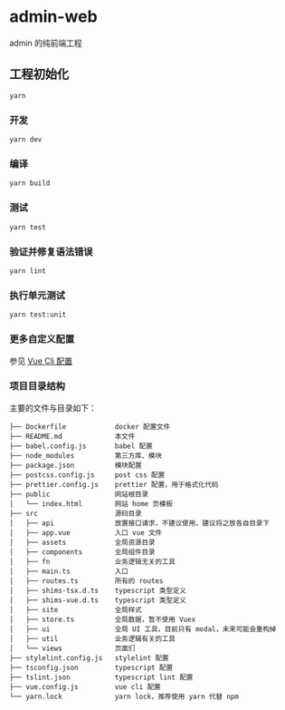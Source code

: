 # admin-web

admin 的纯前端工程

## 工程初始化
```
yarn
```

### 开发
```
yarn dev
```

### 编译
```
yarn build
```

### 测试
```
yarn test
```

### 验证并修复语法错误
```
yarn lint
```

### 执行单元测试
```
yarn test:unit
```

### 更多自定义配置
参见 [Vue Cli 配置](https://cli.vuejs.org/zh/config/)

### 项目目录结构

主要的文件与目录如下：

```
├── Dockerfile            docker 配置文件
├── README.md             本文件
├── babel.config.js       babel 配置
├── node_modules          第三方库、模块
├── package.json          模块配置
├── postcss.config.js     post css 配置
├── prettier.config.js    prettier 配置，用于格式化代码
├── public                网站根目录
│   └── index.html        网站 home 页模板
├── src                   源码目录
│   ├── api               放置接口请求，不建议使用，建议将之放各自目录下
│   ├── app.vue           入口 vue 文件
│   ├── assets            全局资源目录
│   ├── components        全局组件目录
│   ├── fn                业务逻辑无关的工具
│   ├── main.ts           入口
│   ├── routes.ts         所有的 routes
│   ├── shims-tsx.d.ts    typescript 类型定义
│   ├── shims-vue.d.ts    typescript 类型定义
│   ├── site              全局样式
│   ├── store.ts          全局数据，暂不使用 Vuex
│   ├── ui                全局 UI 工具，目前只有 modal，未来可能会重构掉
│   ├── util              业务逻辑有关的工具
│   └── views             页面们
├── stylelint.config.js   stylelint 配置
├── tsconfig.json         typescript 配置
├── tslint.json           typescript lint 配置
├── vue.config.js         vue cli 配置
└── yarn.lock             yarn lock，推荐使用 yarn 代替 npm
```
